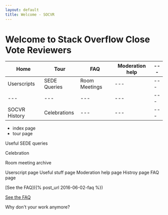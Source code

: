 ```yaml
---
layout: default
title: Welcome - SOCVR
---
```


# Welcome to Stack Overflow Close Vote Reviewers

| Home | Tour | FAQ | Moderation help | --- | 
| --- | --- | --- | --- | --- |
| Userscripts | SEDE Queries | Room Meetings | --- | --- |
| --- | --- | --- | --- | --- |
| SOCVR History | Celebrations | --- | --- | --- |

 - index page
 - tour page

Useful SEDE queries

Celebration

Room meeting archive

Userscript page
Useful stuff page
Moderation help page
Histroy page
FAQ page






[See the FAQ]({% post_url 2016-06-02-faq %})

[See the FAQ](/_posts/2016-06-02-faq.md)

Why don't your work anymore?


